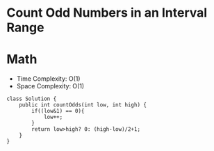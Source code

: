# Count Odd Numbers in an Interval Range

# Math

- Time Complexity: O(1)
- Space Complexity: O(1)

```
class Solution {
    public int countOdds(int low, int high) {
        if((low&1) == 0){
            low++;
        }
        return low>high? 0: (high-low)/2+1;
    }
}
```
